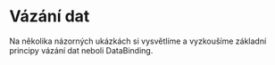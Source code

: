 # Vázání dat

Na několika názorných ukázkách si vysvětlíme a vyzkoušíme základní principy vázání dat neboli DataBinding.

